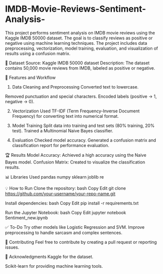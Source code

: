 # IMDB-Movie-Reviews-Sentiment-Analysis-
This project performs sentiment analysis on IMDB movie reviews using the Kaggle IMDB 50000 dataset. The goal is to classify reviews as positive or negative using machine learning techniques. The project includes data preprocessing, vectorization, model training, evaluation, and visualization of results using a confusion matrix.

📁 Dataset
Source: Kaggle IMDB 50000 dataset
Description: The dataset contains 50,000 movie reviews from IMDB, labeled as positive or negative.

🚀 Features and Workflow
1. Data Cleaning and Preprocessing
Converted text to lowercase.

Removed punctuation and special characters.
Encoded labels (positive → 1, negative → 0).

2. Vectorization
Used TF-IDF (Term Frequency-Inverse Document Frequency) for converting text into numerical format.

3. Model Training
Split data into training and test sets (80% training, 20% test).
Trained a Multinomial Naive Bayes classifier.

4. Evaluation
Checked model accuracy.
Generated a confusion matrix and classification report for performance evaluation.

🏆 Results
Model Accuracy: Achieved a high accuracy using the Naive Bayes model.
Confusion Matrix: Created to visualize the classification results.

📊 Libraries Used
pandas
numpy
sklearn
joblib
re

💡 How to Run
Clone the repository:
bash
Copy
Edit
git clone https://github.com/your-username/your-repo-name.git

Install dependencies:
bash
Copy
Edit
pip install -r requirements.txt

Run the Jupyter Notebook:
bash
Copy
Edit
jupyter notebook Sentiment_new.ipynb

✅ To-Do
Try other models like Logistic Regression and SVM.
Improve preprocessing to handle sarcasm and complex sentences.

🤝 Contributing
Feel free to contribute by creating a pull request or reporting issues.

🏅 Acknowledgments
Kaggle for the dataset.

Scikit-learn for providing machine learning tools.
